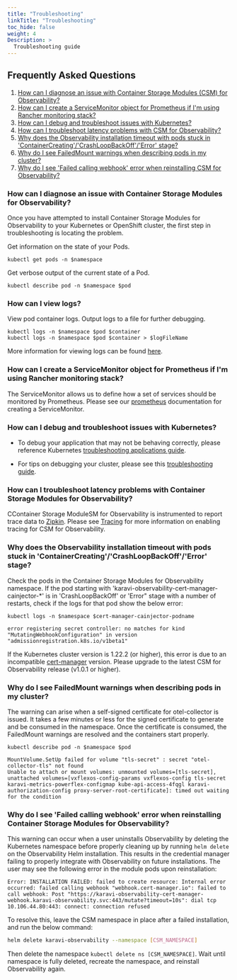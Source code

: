 ```yaml
---
title: "Troubleshooting"
linkTitle: "Troubleshooting" 
toc_hide: false
weight: 4
Description: >
  Troubleshooting guide
---
```


## Frequently Asked Questions
1. [How can I diagnose an issue with Container Storage Modules (CSM) for Observability?](#how-can-i-diagnose-an-issue-with-csm-for-observability)
2. [How can I create a ServiceMonitor object for Prometheus if I'm using Rancher monitoring stack?](#how-can-i-create-a-servicemonitor-object-for-prometheus-if-im-using-rancher-monitoring-stack)
3. [How can I debug and troubleshoot issues with Kubernetes?](#how-can-i-debug-and-troubleshoot-issues-with-kubernetes)
4. [How can I troubleshoot latency problems with CSM for Observability?](#how-can-i-troubleshoot-latency-problems-with-csm-for-observability)
5. [Why does the Observability installation timeout with pods stuck in 'ContainerCreating'/'CrashLoopBackOff'/'Error' stage?](#why-does-the-observability-installation-timeout-with-pods-stuck-in-containercreatingcrashloopbackofferror-stage)
6. [Why do I see FailedMount warnings when describing pods in my cluster?](#why-do-i-see-failedmount-warnings-when-describing-pods-in-my-cluster)
7. [Why do I see 'Failed calling webhook' error when reinstalling CSM for Observability?](#why-do-i-see-failed-calling-webhook-error-when-reinstalling-CSM-for-Observability)

### How can I diagnose an issue with Container Storage Modules for Observability?

Once you have attempted to install Container Storage Modules for Observability to your Kubernetes or OpenShift cluster, the first step in troubleshooting is locating the problem. 

Get information on the state of your Pods.
```console
kubectl get pods -n $namespace 
```
Get verbose output of the current state of a Pod.
```console
kubectl describe pod -n $namespace $pod
```
### How can I view logs?

View pod container logs. Output logs to a file for further debugging.
```console
kubectl logs -n $namespace $pod $container
kubectl logs -n $namespace $pod $container > $logFileName
```
More information for viewing logs can be found [here](../#viewing-logs). 

### How can I create a ServiceMonitor object for Prometheus if I'm using Rancher monitoring stack?

The ServiceMonitor allows us to define how a set of services should be monitored by Prometheus. Please see our [prometheus](v1/getting-started/installation/kubernetes/powermax/helm/csm-modules/observability/postinstallation/#prometheus) documentation for creating a ServiceMonitor. 

### How can I debug and troubleshoot issues with Kubernetes?

* To debug your application that may not be behaving correctly, please reference Kubernetes [troubleshooting applications guide](https://kubernetes.io/docs/tasks/debug-application-cluster/debug-application/). 

* For tips on debugging your cluster, please see this [troubleshooting guide](https://kubernetes.io/docs/tasks/debug-application-cluster/debug-cluster/).

### How can I troubleshoot latency problems with Container Storage Modules for Observability?

CContainer Storage ModuleSM for Observability is instrumented to report trace data to [Zipkin](https://zipkin.io/).  Please see [Tracing](v1/getting-started/installation/kubernetes/powermax/helm/csm-modules/observability/postinstallation/#tracing) for more information on enabling tracing for CSM for Observability.

### Why does the Observability installation timeout with pods stuck in 'ContainerCreating'/'CrashLoopBackOff'/'Error' stage?

Check the pods in the Container Storage Modules for Observability namespace. If the pod starting with 'karavi-observability-cert-manager-cainjector-*' is in 'CrashLoopBackOff' or 'Error" stage with a number of restarts, check if the logs for that pod show the below error:
```console
kubectl logs -n $namespace $cert-manager-cainjector-podname
```
```
error registering secret controller: no matches for kind "MutatingWebhookConfiguration" in version "admissionregistration.k8s.io/v1beta1"
```

If the Kubernetes cluster version is 1.22.2 (or higher), this error is due to an incompatible [cert-manager](https://github.com/jetstack/cert-manager) version. Please upgrade to the latest CSM for Observability release (v1.0.1 or higher).

### Why do I see FailedMount warnings when describing pods in my cluster?

The warning can arise when a self-signed certificate for otel-collector is issued. It takes a few minutes or less for the signed certificate to generate and be consumed in the namespace. Once the certificate is consumed, the FailedMount warnings are resolved and the containers start properly. 
```console
kubectl describe pod -n $namespace $pod
```
```
MountVolume.SetUp failed for volume "tls-secret" : secret "otel-collector-tls" not found
Unable to attach or mount volumes: unmounted volumes=[tls-secret], unattached volumes=[vxflexos-config-params vxflexos-config tls-secret karavi-metrics-powerflex-configmap kube-api-access-4fqgl karavi-authorization-config proxy-server-root-certificate]: timed out waiting for the condition
```

### Why do I see 'Failed calling webhook' error when reinstalling Container Storage Modules for Observability?
This warning can occur when a user uninstalls Observability by deleting the Kubernetes namespace before properly cleaning up by running `helm delete` on the Observability Helm installation. This results in the credential manager failing to properly integrate with Observability on future installations. The user may see the following error in the module pods upon reinstallation:

```
Error: INSTALLATION FAILED: failed to create resource: Internal error occurred: failed calling webhook "webhook.cert-manager.io": failed to call webhook: Post "https://karavi-observability-cert-manager-webhook.karavi-observability.svc:443/mutate?timeout=10s": dial tcp 10.106.44.80:443: connect: connection refused
```

To resolve this, leave the CSM namespace in place after a failed installation, and run the below command:

```bash
helm delete karavi-observability --namespace [CSM_NAMESPACE]
```

Then delete the namespace `kubectl delete ns [CSM_NAMESPACE]`. Wait until namespace is fully deleted, recreate the namespace, and reinstall Observability again. 
